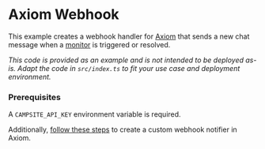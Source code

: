 # Axiom Webhook

This example creates a webhook handler for [Axiom](https://axiom.co) that sends a new chat message when a [monitor](https://axiom.co/docs/monitor-data/monitors#custom-webhook) is triggered or resolved.

_This code is provided as an example and is not intended to be deployed as-is. Adapt the code in `src/index.ts` to fit your use case and deployment environment._

### Prerequisites

A `CAMPSITE_API_KEY` environment variable is required.

Additionally, [follow these steps](https://axiom.co/docs/monitor-data/monitors#custom-webhook) to create a custom webhook notifier in Axiom.
